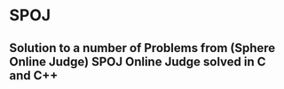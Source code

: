 # SPOJ
<h2>Solution to a number of Problems from (Sphere Online Judge) SPOJ Online Judge solved in C and C++ </h2>
